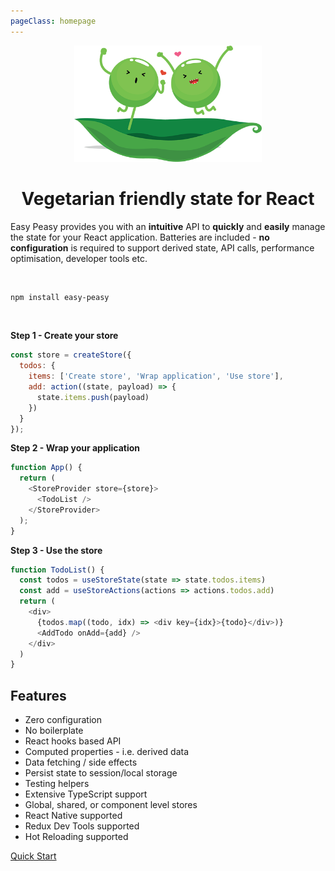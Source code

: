 ```yaml
---
pageClass: homepage
---
```


<p align="center">
  <img src="./assets/happy-peas.png" width="300" />
</p>
<h1 class="title" align="center">Vegetarian friendly state for React</h1>

Easy Peasy provides you with an <strong>intuitive</strong> API to <strong>quickly</strong> and <strong>easily</strong> manage the state for your React application. Batteries are included - <strong>no configuration</strong> is required to support derived state, API calls, performance optimisation, developer tools etc.

<p>&nbsp;</p>

```bash
npm install easy-peasy
```

<p>&nbsp;</p>

**Step 1 - Create your store**

```javascript
const store = createStore({
  todos: {
    items: ['Create store', 'Wrap application', 'Use store'],
    add: action((state, payload) => {
      state.items.push(payload)
    })
  }
});
```

**Step 2 - Wrap your application**

```javascript
function App() {
  return (
    <StoreProvider store={store}>
      <TodoList />
    </StoreProvider>
  );
}
```

**Step 3 - Use the store**

```javascript
function TodoList() {
  const todos = useStoreState(state => state.todos.items)
  const add = useStoreActions(actions => actions.todos.add)
  return (
    <div>
      {todos.map((todo, idx) => <div key={idx}>{todo}</div>)}
      <AddTodo onAdd={add} />
    </div>
  )
}
```

## Features

  - Zero configuration
  - No boilerplate
  - React hooks based API
  - Computed properties - i.e. derived data
  - Data fetching / side effects
  - Persist state to session/local storage
  - Testing helpers
  - Extensive TypeScript support
  - Global, shared, or component level stores
  - React Native supported
  - Redux Dev Tools supported
  - Hot Reloading supported

<p class="action">
  <a href="/docs/quick-start.html" class="action-button">Quick Start</a>
</p>
